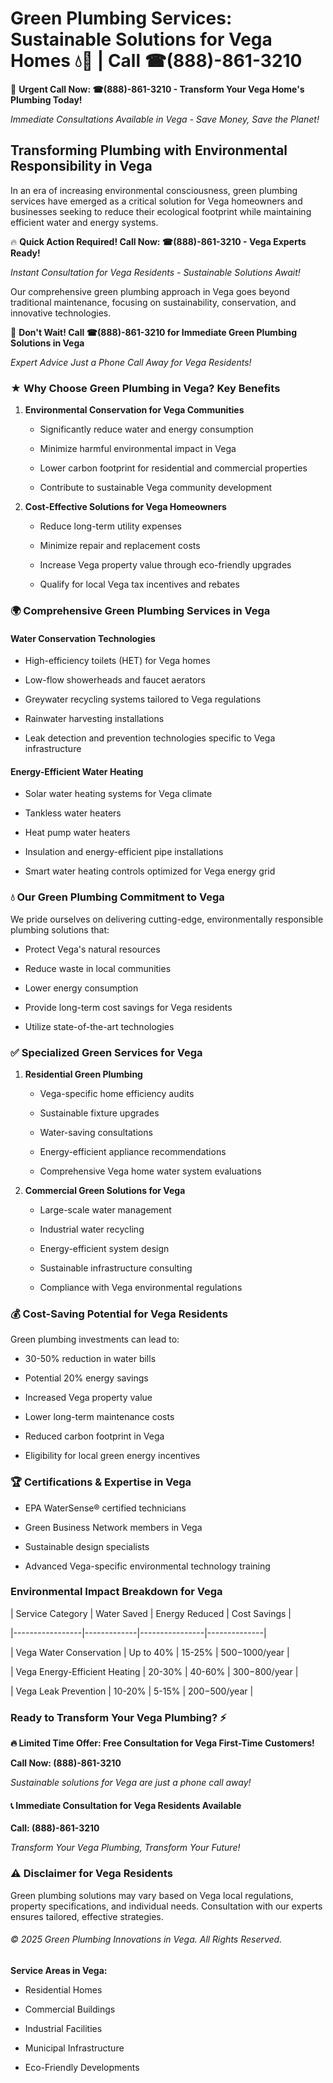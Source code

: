 # Green Plumbing Services: Sustainable Solutions for Vega Homes 💧🌿 | Call ☎(888)-861-3210

🚨 **Urgent Call Now: ☎(888)-861-3210 - Transform Your Vega Home's Plumbing Today!**
*Immediate Consultations Available in Vega - Save Money, Save the Planet!*

## Transforming Plumbing with Environmental Responsibility in Vega

In an era of increasing environmental consciousness, green plumbing services have emerged as a critical solution for Vega homeowners and businesses seeking to reduce their ecological footprint while maintaining efficient water and energy systems. 

🔥 **Quick Action Required! Call Now: ☎(888)-861-3210 - Vega Experts Ready!**
*Instant Consultation for Vega Residents - Sustainable Solutions Await!*

Our comprehensive green plumbing approach in Vega goes beyond traditional maintenance, focusing on sustainability, conservation, and innovative technologies.

🚨 **Don't Wait! Call ☎(888)-861-3210 for Immediate Green Plumbing Solutions in Vega**
*Expert Advice Just a Phone Call Away for Vega Residents!*

### ★ Why Choose Green Plumbing in Vega? Key Benefits

1. **Environmental Conservation for Vega Communities** 
   - Significantly reduce water and energy consumption
   - Minimize harmful environmental impact in Vega
   - Lower carbon footprint for residential and commercial properties
   - Contribute to sustainable Vega community development

2. **Cost-Effective Solutions for Vega Homeowners** 
   - Reduce long-term utility expenses
   - Minimize repair and replacement costs
   - Increase Vega property value through eco-friendly upgrades
   - Qualify for local Vega tax incentives and rebates

### 🌍 Comprehensive Green Plumbing Services in Vega

#### Water Conservation Technologies
- High-efficiency toilets (HET) for Vega homes
- Low-flow showerheads and faucet aerators
- Greywater recycling systems tailored to Vega regulations
- Rainwater harvesting installations
- Leak detection and prevention technologies specific to Vega infrastructure

#### Energy-Efficient Water Heating
- Solar water heating systems for Vega climate
- Tankless water heaters
- Heat pump water heaters
- Insulation and energy-efficient pipe installations
- Smart water heating controls optimized for Vega energy grid

### 💧 Our Green Plumbing Commitment to Vega

We pride ourselves on delivering cutting-edge, environmentally responsible plumbing solutions that:
- Protect Vega's natural resources
- Reduce waste in local communities
- Lower energy consumption
- Provide long-term cost savings for Vega residents
- Utilize state-of-the-art technologies

### ✅ Specialized Green Services for Vega

1. **Residential Green Plumbing**
   - Vega-specific home efficiency audits
   - Sustainable fixture upgrades
   - Water-saving consultations
   - Energy-efficient appliance recommendations
   - Comprehensive Vega home water system evaluations

2. **Commercial Green Solutions for Vega**
   - Large-scale water management
   - Industrial water recycling
   - Energy-efficient system design
   - Sustainable infrastructure consulting
   - Compliance with Vega environmental regulations

### 💰 Cost-Saving Potential for Vega Residents

Green plumbing investments can lead to:
- 30-50% reduction in water bills
- Potential 20% energy savings
- Increased Vega property value
- Lower long-term maintenance costs
- Reduced carbon footprint in Vega
- Eligibility for local green energy incentives

### 🏆 Certifications & Expertise in Vega

- EPA WaterSense® certified technicians
- Green Business Network members in Vega
- Sustainable design specialists
- Advanced Vega-specific environmental technology training

### Environmental Impact Breakdown for Vega

| Service Category | Water Saved | Energy Reduced | Cost Savings |
|-----------------|-------------|----------------|--------------|
| Vega Water Conservation | Up to 40% | 15-25% | $500-$1000/year |
| Vega Energy-Efficient Heating | 20-30% | 40-60% | $300-$800/year |
| Vega Leak Prevention | 10-20% | 5-15% | $200-$500/year |

### Ready to Transform Your Vega Plumbing? ⚡

**🔥 Limited Time Offer: Free Consultation for Vega First-Time Customers!**

**Call Now: (888)-861-3210**
*Sustainable solutions for Vega are just a phone call away!*

#### 📞 Immediate Consultation for Vega Residents Available

**Call: (888)-861-3210**
*Transform Your Vega Plumbing, Transform Your Future!*

### ⚠️ Disclaimer for Vega Residents

Green plumbing solutions may vary based on Vega local regulations, property specifications, and individual needs. Consultation with our experts ensures tailored, effective strategies.

###### © 2025 Green Plumbing Innovations in Vega. All Rights Reserved.

**Service Areas in Vega:** 
- Residential Homes
- Commercial Buildings
- Industrial Facilities
- Municipal Infrastructure
- Eco-Friendly Developments